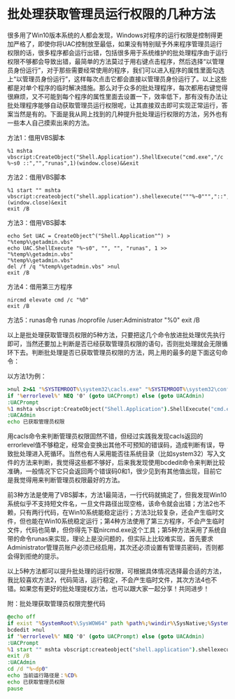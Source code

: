 # 批处理获取管理员运行权限的几种方法

很多用了Win10版本系统的人都会发现，Windows对程序的运行权限是控制得更加严格了，即使你将UAC控制放至最低，如果没有特别赋予外来程序管理员运行权限的话，很多程序都会运行出错，包括很多用于系统维护的批处理程序由于运行权限不够都会导致出错，最简单的方法莫过于用右键点击程序，然后选择“以管理员身份运行”，对于那些需要经常使用的程序，我们可以进入程序的属性里面勾选上“以管理员身份运行”，这样每次点击它都会直接以管理员身份运行了。以上这些都是对单个程序的临时解决措施。那么对于众多的批处理程序，每次都用右键觉得很麻烦，又不可能到每个程序的属性里面去设置一下，效率低下，那有没有办法让批处理程序能够自动获取管理员运行权限呢，让其直接双击即可实现正常运行，答案当然是有的。下面是我从网上找到的几种提升批处理运行权限的方法，另外也有一些本人自己摸索出来的方法。

方法1：借用VBS脚本

```vbs
%1 mshta vbscript:CreateObject("Shell.Application").ShellExecute("cmd.exe","/c %~s0 ::","","runas",1)(window.close)&&exit
```

方法2：借用VBS脚本

```vbs
%1 start "" mshta vbscript:createobject("shell.application").shellexecute("""%~0""","::",,"runas",1)(window.close)&exit
exit /B
```

方法3：借用VBS脚本

```vbs
echo Set UAC = CreateObject^("Shell.Application"^) > "%temp%\getadmin.vbs"
echo UAC.ShellExecute "%~s0", "", "", "runas", 1 >> "%temp%\getadmin.vbs"
"%temp%\getadmin.vbs"
del /f /q "%temp%\getadmin.vbs" >nul
exit /B
```

方法4：借用第三方程序

```
nircmd elevate cmd /c "%0"
exit /B
```

方法5：runas命令
runas /noprofile /user:Administrator "%0"
exit /B

以上是批处理获取管理员权限的5种方法，只要把这几个命令放进批处理优先执行即可，当然还要加上判断是否已经获取管理员权限的语句，否则批处理就会无限循环下去。判断批处理是否已获取管理员权限的方法，网上用的最多的是下面这句命令：

以方法1为例：

```bat
>nul 2>&1 "%SYSTEMROOT%\system32\cacls.exe" "%SYSTEMROOT%\system32\config\system"
if '%errorlevel%' NEQ '0' (goto UACPrompt) else (goto UACAdmin)
:UACPrompt
%1 mshta vbscript:CreateObject("Shell.Application").ShellExecute("cmd.exe","/c %~s0 ::","","runas",1)(window.close)&&exit
:UACAdmin
echo 已获取管理员权限
```

用cacls命令来判断管理员权限固然不错，但经过实践我发现cacls返回的errorlevel值不够稳定，经常会变换出其他不可预知的错误码，造成判断有误，导致批处理进入死循环。当然也有人采用能否往系统目录（比如system32）写入文件的方法来判断，我觉得这些都不够好，后来我发现使用bcdedit命令来判断比较准确，一般情况下它只会返回两个错误码0和1，很少见到有其他值出现，目前它是我觉得用来判断管理员权限最好的方法。

前3种方法是使用了VBS脚本，方法1最简洁，一行代码就搞定了，但我发现Win10系统似乎不支持短文件名，一旦文件路径出现空格，该命令就会出错；方法2也不赖，只有两行代码，在Win10系统能稳定运行；方法3比较复杂，还会产生临时文件，但也能在Win10系统稳定运行；第4种方法使用了第三方程序，不会产生临时文件，代码也简单，但你得先下载nircmd.exe这个工具；第5种方法采用了系统自带的命令runas来实现，理论上是没问题的，但实际上比较难实现，首先要求Administrator管理员账户必须已经启用，其次还必须设置有管理员密码，否则都会得到拒绝的提示。

以上5种方法都可以提升批处理的运行权限，可根据具体情况选择最合适的方法，我比较喜欢方法2，代码简洁，运行稳定，不会产生临时文件，其次方法4也不错。如果您有更好的批处理提权方法，也可以跟大家一起分享！共同进步！

 附：批处理获取管理员权限完整代码

```bat
@echo off
if exist "%SystemRoot%\SysWOW64" path %path%;%windir%\SysNative;%SystemRoot%\SysWOW64;%~dp0
bcdedit >nul
if '%errorlevel%' NEQ '0' (goto UACPrompt) else (goto UACAdmin)
:UACPrompt
%1 start "" mshta vbscript:createobject("shell.application").shellexecute("""%~0""","::",,"runas",1)(window.close)&exit
exit /B
:UACAdmin
cd /d "%~dp0"
echo 当前运行路径是：%CD%
echo 已获取管理员权限
pause
```

